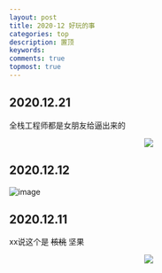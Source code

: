 ```yaml
---
layout: post
title: 2020-12 好玩的事
categories: top
description: 置顶
keywords: 
comments: true
topmost: true
---
```


## 2020.12.21

全栈工程师都是女朋友给逼出来的

<div align="center">
   <img src="https://MAO202012.github.io/images/7.jpg" style="zoom:100%" />
</div>

## 2020.12.12

![image](https://user-images.githubusercontent.com/75832738/101983099-93b72d00-3cb3-11eb-9615-12daf9b817f0.png)

## 2020.12.11

xx说这个是 ~~核桃~~ 坚果

<div align="center">
   <img src="https://MAO202012.github.io/images/interesting/2020.12.11.jpg" style="zoom:100%" />
</div>

